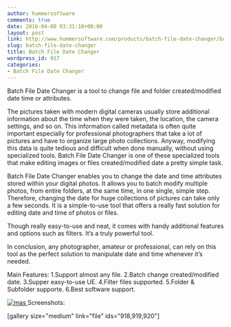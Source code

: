 ```yaml
---
author: hummersoftware
comments: true
date: 2016-04-08 03:31:18+00:00
layout: post
link: http://www.hummersoftware.com/products/batch-file-date-changer/batch-file-date-changer
slug: batch-file-date-changer
title: Batch File Date Changer
wordpress_id: 917
categories:
- Batch File Date Changer
---
```


Batch File Date Changer is a tool to change file and folder created/modified date time or attributes.

The pictures taken with modern digital cameras usually store additional information about the time when they were taken, the location, the camera settings, and so on. This information called metadata is often quite important especially for professional photographers that take a lot of pictures and have to organize large photo collections. Anyway, modifying this data is quite tedious and difficult when done manually, without using specialized tools. Batch File Date Changer is one of these specialized tools that make editing images or files created/modified date a pretty simple task.

Batch File Date Changer enables you to change the date and time attributes stored within your digital photos. It allows you to batch modify multiple photos, from entire folders, at the same time, in one single, simple step. Therefore, changing the date for huge collections of pictures can take only a few seconds. It is a simple-to-use tool that offers a really fast solution for editing date and time of photos or files.

Though really easy-to-use and neat, it comes with handy additional features and options such as filters. It’s a truly powerful tool.

In conclusion, any photographer, amateur or professional, can rely on this tool as the perfect solution to manipulate date and time whenever it’s needed.

Main Features:
1.Support almost any file.
2.Batch change created/modified date.
3.Supper easy-to-use UE.
4.Filter files supported.
5.Folder & Subfolder supporte.
6.Best software support.

[![mas](http://www.hummersoftware.com/wp-content/uploads/2013/08/mas.png)](https://itunes.apple.com/us/app/batch-file-date-changer/id1066349092?ls=1&mt=12)[
](http://www.hummersoftware.com/wp-content/uploads/2016/04/3.jpg)Screenshots:

[gallery size="medium" link="file" ids="918,919,920"]

